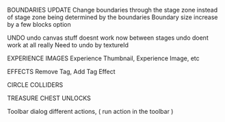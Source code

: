 BOUNDARIES UPDATE
  Change boundaries through the stage zone instead of stage zone being determined by the boundaries
  Boundary size increase by a few blocks option 

UNDO
  undo canvas stuff doesnt work now between stages
  undo doent work at all really Need to undo by textureId

EXPERIENCE IMAGES
  Experience Thumbnail, Experience Image, etc

EFFECTS 
  Remove Tag, Add Tag Effect

CIRCLE COLLIDERS

TREASURE CHEST UNLOCKS

Toolbar dialog different actions, ( run action in the toolbar )
